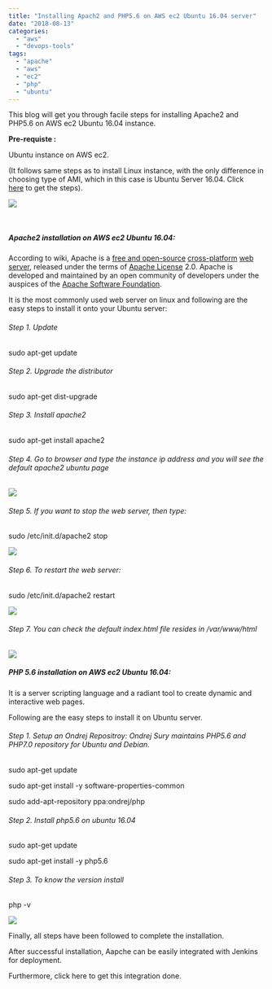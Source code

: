```yaml
---
title: "Installing Apach2 and PHP5.6 on AWS ec2 Ubuntu 16.04 server"
date: "2018-08-13"
categories: 
  - "aws"
  - "devops-tools"
tags: 
  - "apache"
  - "aws"
  - "ec2"
  - "php"
  - "ubuntu"
---
```


This blog will get you through facile steps for installing Apache2 and PHP5.6 on AWS ec2 Ubuntu 16.04 instance.

**Pre-requiste :**

Ubuntu instance on AWS ec2.

(It follows same steps as to install Linux instance, with the only difference in choosing type of AMI, which in this case is Ubuntu Server 16.04. Click [here](https://devops4solutions.com/aws-ec2-linux-instance-launch/) to get the steps).

![](https://cdn-images-1.medium.com/max/1100/1*QbnT1el2L6icQnGNRYi2mg.png)

 

##### **Apache2 installation on AWS ec2 Ubuntu 16.04:**

According to wiki, Apache is a [free and open-source](https://en.wikipedia.org/wiki/Free_and_open-source "Free and open-source") [cross-platform](https://en.wikipedia.org/wiki/Cross-platform "Cross-platform") [web server](https://en.wikipedia.org/wiki/Web_server "Web server"), released under the terms of [Apache License](https://en.wikipedia.org/wiki/Apache_License "Apache License") 2.0. Apache is developed and maintained by an open community of developers under the auspices of the [Apache Software Foundation](https://en.wikipedia.org/wiki/Apache_Software_Foundation "Apache Software Foundation").

It is the most commonly used web server on linux and following are the easy steps to install it onto your Ubuntu server:

###### Step 1. Update

sudo apt-get update

###### Step 2. Upgrade the distributor

sudo apt-get dist-upgrade

###### Step 3. Install apache2

sudo apt-get install apache2

###### Step 4. Go to browser and type the instance ip address and you will see the default apache2 ubuntu page

![](https://cdn-images-1.medium.com/max/1100/1*-wGRikfGD7g8gFPAcjfzxQ.png)

###### Step 5. If you want to stop the web server, then type:

sudo /etc/init.d/apache2 stop

![](https://cdn-images-1.medium.com/max/1100/1*D4fuky2Qt5pH5hqitMhRrg.png)

###### Step 6. To restart the web server:

sudo /etc/init.d/apache2 restart

![](https://cdn-images-1.medium.com/max/1100/1*RA5yG0ZoZuCzVNrO-jWRlg.png)

###### Step 7. You can check the default index.html file resides in /var/www/html

![](https://cdn-images-1.medium.com/max/1100/1*0rjcImA9zoFMr6jegavD3g.png)

##### **PHP 5.6 installation on AWS ec2 Ubuntu 16.04:**

It is a server scripting language and a radiant tool to create dynamic and interactive web pages.

Following are the easy steps to install it on Ubuntu server.

###### Step 1. Setup an Ondrej Repositroy: Ondrej Sury maintains PHP5.6 and PHP7.0 repository for Ubuntu and Debian.

sudo apt-get update

sudo apt-get install -y software-properties-common

sudo add-apt-repository ppa:ondrej/php

###### Step 2. Install php5.6 on ubuntu 16.04

sudo apt-get update

sudo apt-get install -y php5.6

###### Step 3. To know the version install

php -v

![](https://cdn-images-1.medium.com/max/1100/1*Ag1JGBaC1NERlD7MIVF2og.png)

Finally, all steps have been followed to complete the installation.

After successful installation, Aapche can be easily integrated with Jenkins for deployment.

Furthermore, click here to get this integration done.
